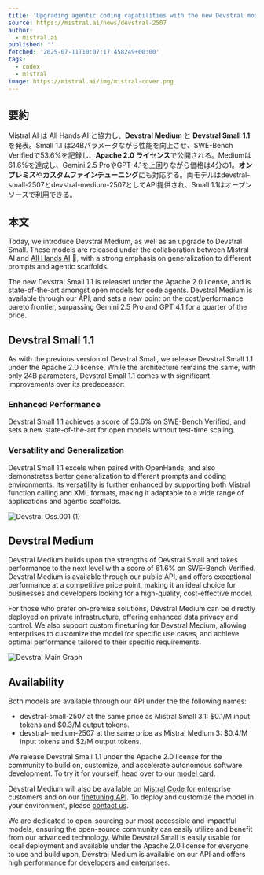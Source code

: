 ```yaml
---
title: 'Upgrading agentic coding capabilities with the new Devstral models | Mistral AI'
source: https://mistral.ai/news/devstral-2507
author:
  - mistral.ai
published: ''
fetched: '2025-07-11T10:07:17.458249+00:00'
tags:
  - codex
  - mistral
image: https://mistral.ai/img/mistral-cover.png
---
```


## 要約

Mistral AI は All Hands AI と協力し、**Devstral Medium** と **Devstral Small 1.1** を発表。Small 1.1 は24Bパラメータながら性能を向上させ、SWE-Bench Verifiedで53.6%を記録し、**Apache 2.0 ライセンス**で公開される。Mediumは61.6%を達成し、Gemini 2.5 ProやGPT-4.1を上回りながら価格は4分の1。**オンプレミス**や**カスタムファインチューニング**にも対応する。両モデルはdevstral-small-2507とdevstral-medium-2507としてAPI提供され、Small 1.1はオープンソースで利用できる。

## 本文

Today, we introduce Devstral Medium, as well as an upgrade to Devstral Small. These models are released under the collaboration between Mistral AI and [All Hands AI](https://www.all-hands.dev/) 🙌, with a strong emphasis on generalization to different prompts and agentic scaffolds.

The new Devstral Small 1.1 is released under the Apache 2.0 license, and is state-of-the-art amongst open models for code agents. Devstral Medium is available through our API, and sets a new point on the cost/performance pareto frontier, surpassing Gemini 2.5 Pro and GPT 4.1 for a quarter of the price.

Devstral Small 1.1
------------------

As with the previous version of Devstral Small, we release Devstral Small 1.1 under the Apache 2.0 license. While the architecture remains the same, with only 24B parameters, Devstral Small 1.1 comes with significant improvements over its predecessor:

### Enhanced Performance

Devstral Small 1.1 achieves a score of 53.6% on SWE-Bench Verified, and sets a new state-of-the-art for open models without test-time scaling.

### Versatility and Generalization

Devstral Small 1.1 excels when paired with OpenHands, and also demonstrates better generalization to different prompts and coding environments. Its versatility is further enhanced by supporting both Mistral function calling and XML formats, making it adaptable to a wide range of applications and agentic scaffolds.

![Devstral Oss.001 (1)](https://cms.mistral.ai/assets/a8227ebf-fba7-4ad7-9d6b-83ce5da42a3e.png?width=1920&height=1080)

Devstral Medium
---------------

Devstral Medium builds upon the strengths of Devstral Small and takes performance to the next level with a score of 61.6% on SWE-Bench Verified. Devstral Medium is available through our public API, and offers exceptional performance at a competitive price point, making it an ideal choice for businesses and developers looking for a high-quality, cost-effective model.

For those who prefer on-premise solutions, Devstral Medium can be directly deployed on private infrastructure, offering enhanced data privacy and control. We also support custom finetuning for Devstral Medium, allowing enterprises to customize the model for specific use cases, and achieve optimal performance tailored to their specific requirements.

![Devstral Main Graph](https://cms.mistral.ai/assets/ae27ff96-c7b6-4a6b-a3a1-0e02e156198a.png?width=2046&height=996)

Availability
------------

Both models are available through our API under the the following names:

* devstral-small-2507 at the same price as Mistral Small 3.1: $0.1/M input tokens and $0.3/M output tokens.
* devstral-medium-2507 at the same price as Mistral Medium 3: $0.4/M input tokens and $2/M output tokens.

We release Devstral Small 1.1 under the Apache 2.0 license for the community to build on, customize, and accelerate autonomous software development. To try it for yourself, head over to our [model card](https://huggingface.co/mistralai/Devstral-Small-2507).

Devstral Medium will also be available on [Mistral Code](https://mistral.ai/news/mistral-code) for enterprise customers and on our [finetuning API](https://docs.mistral.ai/guides/finetuning/). To deploy and customize the model in your environment, please [contact us](https://mistral.ai/contact).

We are dedicated to open-sourcing our most accessible and impactful models, ensuring the open-source community can easily utilize and benefit from our advanced technology. While Devstral Small is easily usable for local deployment and available under the Apache 2.0 license for everyone to use and build upon, Devstral Medium is available on our API and offers high performance for developers and enterprises.
